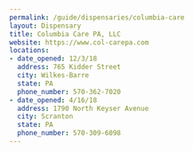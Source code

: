 ```yaml
---
permalink: /guide/dispensaries/columbia-care
layout: Dispensary
title: Columbia Care PA, LLC
website: https://www.col-carepa.com
locations:
- date_opened: 12/3/18
  address: 765 Kidder Street
  city: Wilkes-Barre
  state: PA
  phone_number: 570-362-7020
- date_opened: 4/16/18
  address: 1790 North Keyser Avenue
  city: Scranton
  state: PA
  phone_number: 570-309-6098
---
```



